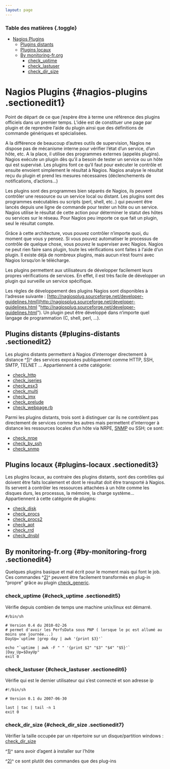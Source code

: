 ```yaml
---
layout: page
---
```


### Table des matières {.toggle}

-   [Nagios Plugins](start.html#nagios-plugins)
    -   [Plugins distants](start.html#plugins-distants)
    -   [Plugins locaux](start.html#plugins-locaux)
    -   [By monitoring-fr.org](start.html#by-monitoring-frorg)
        -   [check\_uptime](start.html#check_uptime)
        -   [check\_lastuser](start.html#check_lastuser)
        -   [check\_dir\_size](start.html#check_dir_size)

Nagios Plugins {#nagios-plugins .sectionedit1}
==============

Point de départ de ce que j’espère être à terme une référence des
plugins officiels dans un premier temps. L’idée est de constituer une
page par plugin et de reprendre l’aide du plugin ainsi que des
définitions de commande génériques et spécialisées.

A la différence de beaucoup d’autres outils de supervision, Nagios ne
dispose pas de mécanisme interne pour vérifier l’état d’un service, d’un
hôte, etc. A la place, il utilise des programmes externes (appelés
plugins). Nagios exécute un plugin dès qu’il a besoin de tester un
service ou un hôte qui est supervisé. Les plugins font ce qu‘il faut
pour exécuter le contrôle et ensuite envoient simplement le résultat à
Nagios. Nagios analyse le résultat reçu du plugin et prend les mesures
nécessaires (déclenchements de notifications, d’actions…)

Les plugins sont des programmes bien séparés de Nagios, ils peuvent
contrôler une ressource ou un service local ou distant. Les plugins sont
des programmes exécutables ou scripts (perl, shell, etc..) qui peuvent
être lancés depuis une ligne de commande pour tester un hôte ou un
service. Nagios utilise le résultat de cette action pour déterminer le
statut des hôtes ou services sur le réseau. Pour Nagios peu importe ce
que fait un plugin, seul le résultat compte.

Grâce à cette architecture, vous pouvez contrôler n’importe quoi, du
moment que vous y pensez. Si vous pouvez automatiser le processus de
contrôle de quelque chose, vous pouvez le superviser avec Nagios. Nagios
ne peut rien faire sans plugin, toute les vérifications sont faites à
l‘aide d‘un plugin. Il existe déjà de nombreux plugins, mais aucun n‘est
fourni avec Nagios lorsqu‘on le télécharge.

Les plugins permettent aux utilisateurs de développer facilement leurs
propres vérifications de services. En effet, il est très facile de
développer un plugin qui surveille un service spécifique.

Les règles de développement des plugins Nagios sont disponibles à
l‘adresse suivante :
[http://nagiosplug.sourceforge.net/developer-guidelines.html](http://nagiosplug.sourceforge.net/developer-guidelines.html "http://nagiosplug.sourceforge.net/developer-guidelines.html").
Un plugin peut être développé dans n‘importe quel langage de
programmation (C, shell, perl, …).

Plugins distants {#plugins-distants .sectionedit2}
----------------

Les plugins distants permettent à Nagios d’interroger directement à
distance ^[1)](start.html#fn__1)^ des services exposées publiquement
comme HTTP, SSH, SMTP, TELNET … Appartiennent à cette catégorie:

-   [check\_http](../../../../nagios/plugins/check_http.html "nagios:plugins:check_http")
-   [check\_iseries](http://wiki.monitoring-fr.org/nagios/plugins/check_iseries "nagios:plugins:check_iseries")
-   [check\_esx3](../../../../nagios/plugins/check_esx3.html "nagios:plugins:check_esx3")
-   [check\_multi](../../../../nagios/plugins/check_multi.html "nagios:plugins:check_multi")
-   [check\_jmx](../../../../nagios/plugins/check_jmx.html "nagios:plugins:check_jmx")
-   [check\_prelude](../../../../nagios/plugins/check_prelude.html "nagios:plugins:check_prelude")
-   [check\_webpage.rb](../../../../nagios/plugins/check_webpage.rb.html "nagios:plugins:check_webpage.rb")

Parmi les plugins distants, trois sont à distinguer car ils ne
contrôlent pas directement de services comme les autres mais permettent
d’interroger à distance les ressources locales d’un hôte via NRPE,
[SNMP](../../../../supervision/snmp.html "supervision:snmp") ou SSH; ce
sont:

-   [check\_nrpe](http://wiki.monitoring-fr.org/nagios/plugins/check_nrpe "nagios:plugins:check_nrpe")
-   [check\_by\_ssh](../../../../nagios/plugins/check_by_ssh.html "nagios:plugins:check_by_ssh")
-   [check\_snmp](http://wiki.monitoring-fr.org/nagios/plugins/check_snmp "nagios:plugins:check_snmp")

Plugins locaux {#plugins-locaux .sectionedit3}
--------------

Les plugins locaux, au contraire des plugins distants, sont des
contrôles qui doivent être faits localement et dont le résultat doit
être transporté à Nagios. Ils servent à contrôler les ressources
attachées à un hôte comme les disques durs, les processus, la mémoire,
la charge système… Appartiennent à cette catégorie de plugins:

-   [check\_disk](http://wiki.monitoring-fr.org/nagios/plugins/check_disk "nagios:plugins:check_disk")
-   [check\_procs](../../../../nagios/plugins/check_procs.html "nagios:plugins:check_procs")
-   [check\_procs2](../../../../nagios/plugins/check_procs2.html "nagios:plugins:check_procs2")
-   [check\_apt](../../../../nagios/plugins/check_apt.html "nagios:plugins:check_apt")
-   [check\_rrd](../../../../plugins/check_rrd.html "nagios:plugins:check_rrd")
-   [check\_dnsbl](../../../../nagios/plugins/check_dnsbl.html "nagios:plugins:check_dnsbl")

By monitoring-fr.org {#by-monitoring-frorg .sectionedit4}
--------------------

Quelques plugins basique et mal écrit pour le moment mais qui font le
job. Ces commandes ^[2)](start.html#fn__2)^ peuvent être facilement
transformés en plug-in “propre” grâce au plugin
[check\_generic](http://www.my-plugin.de/wiki/doku.php/projects:check_generic:start "http://www.my-plugin.de/wiki/doku.php/projects:check_generic:start").

### check\_uptime {#check_uptime .sectionedit5}

Vérifie depuis combien de temps une machine unix/linux est démarré.

~~~ {.code .bash}
#/bin/sh
 
# Version 0.4 du 2010-02-26 
# permet d'avoir les PerfsData sous PNP ( lorsque le pc est allumé au moins une journée...)
DayUp=`uptime |grep day | awk '{print $3}'`
 
echo "`uptime | awk -F " " '{print $2" "$3" "$4" "$5}'` |Day_Up=$DayUp"
exit 0
~~~

### check\_lastuser {#check_lastuser .sectionedit6}

Vérifie qui est le dernier utilisateur qui s’est connecté et son adresse
ip

~~~ {.code .bash}
#!/bin/sh
 
# Version 0.1 du 2007-06-30
 
last | tac | tail -n 1
exit 0
~~~

### check\_dir\_size {#check_dir_size .sectionedit7}

Vérifier la taille occupée par un répertoire sur un disque/partition
windows :
[check\_dir\_size](http://wiki.monitoring-fr.org/nagios/plugins/check_dir_size "nagios:plugins:check_dir_size")

^[1)](start.html#fnt__1)^ sans avoir d’agent à installer sur l’hôte

^[2)](start.html#fnt__2)^ ce sont plutôt des commandes que des plug-ins
